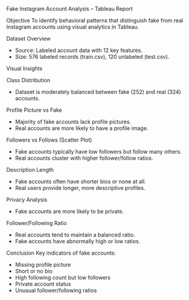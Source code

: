 Fake Instagram Account Analysis – Tableau Report

Objective
To identify behavioral patterns that distinguish fake from real Instagram accounts using visual analytics in Tableau.

Dataset Overview
- Source: Labeled account data with 12 key features.
- Size: 576 labeled records (train.csv), 120 unlabeled (test.csv).

Visual Insights

Class Distribution
- Dataset is moderately balanced between fake (252) and real (324) accounts.

Profile Picture vs Fake
- Majority of fake accounts lack profile pictures.
- Real accounts are more likely to have a profile image.

Followers vs Follows (Scatter Plot)
- Fake accounts typically have low followers but follow many others.
- Real accounts cluster with higher follower/follow ratios.

Description Length
- Fake accounts often have shorter bios or none at all.
- Real users provide longer, more descriptive profiles.

Privacy Analysis
- Fake accounts are more likely to be private.

Follower/Following Ratio
- Real accounts tend to maintain a balanced ratio.
- Fake accounts have abnormally high or low ratios.

Conclusion
Key indicators of fake accounts:
- Missing profile picture
- Short or no bio
- High following count but low followers
- Private account status
- Unusual follower/following ratios
